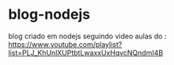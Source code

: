 # blog-nodejs
blog criado em nodejs seguindo video aulas do : https://www.youtube.com/playlist?list=PLJ_KhUnlXUPtbtLwaxxUxHqvcNQndmI4B
